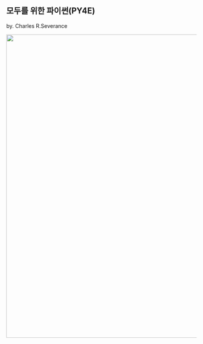 ## 모두를 위한 파이썬(PY4E)

by. Charles R.Severance

<div align="center">

<img width="800" src="https://post-phinf.pstatic.net/MjAyMjA2MTZfMzAg/MDAxNjU1MzQwNjc4Njc4.5jMol2jgVSUE7xDizwBkbEIIvesuVAXA_DaVJcR8mEkg.2xoZ7L2E1B69YLaG0hvez_9uiy_UfUooKYhmxpaMirEg.PNG/%EB%B6%80%EC%BD%94_PY4E%EC%BD%94%EC%B9%AD%EC%8A%A4%ED%84%B0%EB%94%942022_%ED%8F%AC%EC%8A%A4%ED%84%B0_0615_%EC%88%98%EC%A0%95.png?type=w1200"/>

</div>